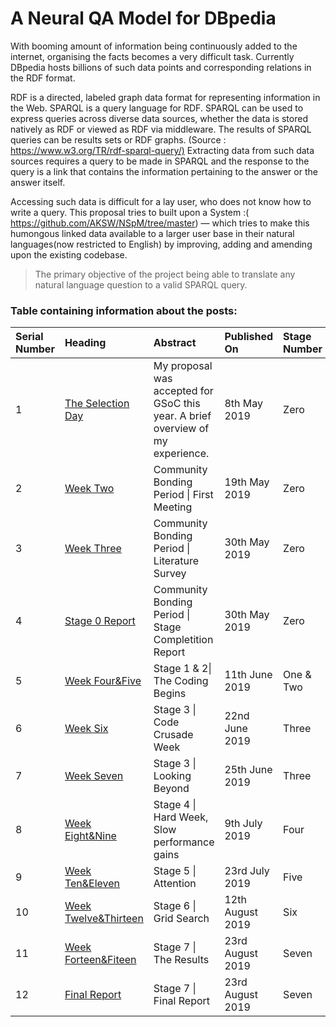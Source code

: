 #  A Neural QA Model for DBpedia 

With booming amount of information being continuously added to the internet, organising the facts becomes a very difficult task. Currently DBpedia hosts billions of such data points and corresponding relations in the RDF format.  
 
RDF is a directed, labeled graph data format for representing information in the Web. SPARQL is a query language for RDF. SPARQL can be used to express queries across diverse data sources, whether the data is stored natively as RDF or viewed as RDF via middleware. The results of SPARQL queries can be results sets or RDF graphs. (Source : <https://www.w3.org/TR/rdf-sparql-query/​)>
 Extracting data from such data sources requires a query to be made in SPARQL and the response to the query is a link that contains the information pertaining to the answer or the answer itself. 
 
 Accessing such data is difficult for a lay user, who does not know how to write a query. This proposal tries to built upon a System :(​ <https://github.com/AKSW/NSpM/tree/master> ​) —  which tries to make this humongous linked data available to a larger user base in their natural languages(now restricted to English) by improving, adding and amending upon the existing codebase. 
 
 > The primary objective of the project being able to translate any natural language question to a valid SPARQL query.  

### Table containing information about the posts:

 | Serial Number| Heading           |Abstract|  Published On | Stage Number |
|:-------------|:------------------|:-----------|:------|:----|
| 1           | [The Selection Day](./TheSelectionDay) | My proposal was accepted for GSoC this year. A brief overview of my experience.| 8th May 2019  | Zero|
| 2           | [Week Two](./WeekTwo) | Community Bonding Period \| First Meeting | 19th May 2019  | Zero |
| 3           | [Week Three](./WeekThree) | Community Bonding Period \| Literature Survey | 30th May 2019  | Zero |
| 4          | [Stage 0 Report](./stage0) | Community Bonding Period \| Stage Completition Report | 30th May 2019  | Zero |
| 5          | [Week Four&Five](./WeekFive) | Stage 1 & 2\| The Coding Begins | 11th June 2019  | One & Two |
| 6          | [Week Six](./WeekSix) | Stage 3 \| Code Crusade Week | 22nd June 2019  | Three |
| 7          | [Week Seven](./WeekSeven) | Stage 3 \| Looking Beyond | 25th June 2019  | Three |
| 8          | [Week Eight&Nine](./WeekNine) | Stage 4 \| Hard Week, Slow performance gains | 9th July 2019  | Four |
| 9          | [Week Ten&Eleven](./WeekEleven.html) | Stage 5 \| Attention | 23rd July 2019  | Five |
| 10          | [Week Twelve&Thirteen](./WeekThirteen.html) | Stage 6 \| Grid Search | 12th August 2019  | Six |
| 11          | [Week Forteen&Fiteen](./WeekFifteen.html) | Stage 7 \| The Results | 23rd August 2019  | Seven |
| 12          | [Final Report](./FinalReport.html) | Stage 7 \| Final Report | 23rd August 2019  | Seven |
